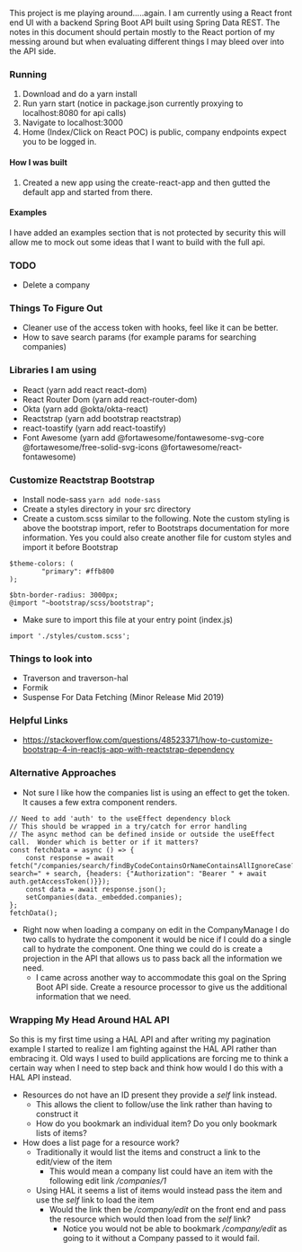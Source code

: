 This project is me playing around.....again.  I am currently using a React front end UI with a backend Spring Boot API
built using Spring Data REST.  The notes in this document should pertain mostly to the React portion of my messing around
but when evaluating different things I may bleed over into the API side.

### Running

1. Download and do a yarn install
1. Run yarn start (notice in package.json currently proxying to localhost:8080 for api calls)
1. Navigate to localhost:3000
1. Home (Index/Click on React POC) is public, company endpoints expect you to be logged in.

#### How I was built

1. Created a new app using the create-react-app and then gutted the default app and started from there.

#### Examples
I have added an examples section that is not protected by security this will allow me to mock out some ideas that I want
to build with the full api.

### TODO

* Delete a company

### Things To Figure Out

* Cleaner use of the access token with hooks, feel like it can be better.
* How to save search params (for example params for searching companies)

###  Libraries I am using

* React (yarn add react react-dom)
* React Router Dom (yarn add react-router-dom)
* Okta (yarn add @okta/okta-react)
* Reactstrap (yarn add bootstrap reactstrap)
* react-toastify (yarn add react-toastify)
* Font Awesome (yarn add @fortawesome/fontawesome-svg-core @fortawesome/free-solid-svg-icons @fortawesome/react-fontawesome)

### Customize Reactstrap Bootstrap

* Install node-sass ```yarn add node-sass```
* Create a styles directory in your src directory
* Create a custom.scss similar to the following.  Note the custom styling is above the bootstrap import, refer to Bootstraps
documentation for more information.  Yes you could also create another file for custom styles and import it before Bootstrap
```
$theme-colors: (
        "primary": #ffb800
);

$btn-border-radius: 3000px;
@import "~bootstrap/scss/bootstrap";
```
* Make sure to import this file at your entry point (index.js)
```
import './styles/custom.scss';
```
  
### Things to look into 

* Traverson and traverson-hal
* Formik
* Suspense For Data Fetching (Minor Release Mid 2019)
  
### Helpful Links

* https://stackoverflow.com/questions/48523371/how-to-customize-bootstrap-4-in-reactjs-app-with-reactstrap-dependency

### Alternative Approaches

* Not sure I like how the companies list is using an effect to get the token.  It causes a few extra component renders.

```
// Need to add 'auth' to the useEffect dependency block
// This should be wrapped in a try/catch for error handling
// The async method can be defined inside or outside the useEffect call.  Wonder which is better or if it matters?
const fetchData = async () => {
    const response = await fetch("/companies/search/findByCodeContainsOrNameContainsAllIgnoreCase?search=" + search, {headers: {"Authorization": "Bearer " + await auth.getAccessToken()}});
    const data = await response.json();
    setCompanies(data._embedded.companies);
};
fetchData();
```

* Right now when loading a company on edit in the CompanyManage I do two calls to hydrate the component it would be nice
if I could do a single call to hydrate the component.  One thing we could do is create a projection in the API that allows
us to pass back all the information we need.
    * I came across another way to accommodate this goal on the Spring Boot API side.  Create a resource processor to give us
    the additional information that we need.
    
### Wrapping My Head Around HAL API
So this is my first time using a HAL API and after writing my pagination example I started to realize I am fighting against
the HAL API rather than embracing it.  Old ways I used to build applications are forcing me to think a certain way when I
need to step back and think how would I do this with a HAL API instead.

* Resources do not have an ID present they provide a *self* link instead.
    * This allows the client to follow/use the link rather than having to construct it
    * How do you bookmark an individual item?  Do you only bookmark lists of items?
* How does a list page for a resource work?
    * Traditionally it would list the items and construct a link to the edit/view of the item
        * This would mean a company list could have an item with the following edit link */companies/1*
    * Using HAL it seems a list of items would instead pass the item and use the *self* link to load the item
        * Would the link then be */company/edit* on the front end and pass the resource which would then load from the *self* link?
            * Notice you would not be able to bookmark */company/edit* as going to it without a Company passed to it would fail.